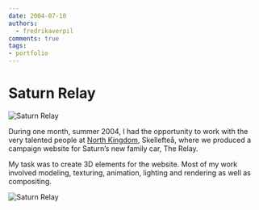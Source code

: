 ```yaml
---
date: 2004-07-10
authors:
  - fredrikaverpil
comments: true
tags:
- portfolio
---
```


# Saturn Relay

![Saturn Relay](/static/saturn/saturn.png)

During one month, summer 2004, I had the opportunity to work with the very talented people at [North Kingdom](http://www.northkingdom.com), Skellefteå, where we produced a campaign website for Saturn’s new family car, The Relay. 

<!-- more -->

My task was to create 3D elements for the website. Most of my work involved modeling, texturing, animation, lighting and rendering as well as compositing.

![Saturn Relay](/static/saturn/saturn_grid.jpg)